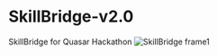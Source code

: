 # SkillBridge-v2.0
SkillBridge for Quasar Hackathon
![SkillBridge frame1](https://user-images.githubusercontent.com/90822140/229341199-992c34ac-e2aa-4ea7-9659-a7a176173da2.png)
